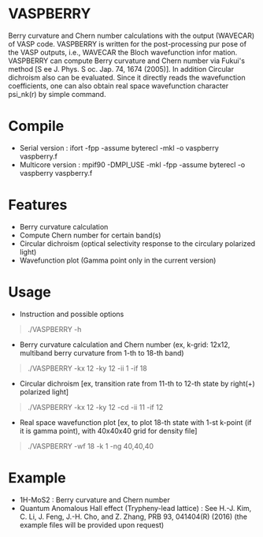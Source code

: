 # VASPBERRY
Berry curvature and Chern number calculations with the output (WAVECAR) of VASP code.
VASPBERRY is written for the post-processing pur pose of the VASP outputs, i.e., WAVECAR the Bloch wavefunction infor mation. VASPBERRY can compute Berry curvature and Chern number via Fukui's method [S ee J. Phys. S oc. Jap. 74, 1674 (2005)]. In addition Circular dichroism also can be evaluated. Since it directly reads the wavefunction coefficients, one can also obtain real space wavefunction character psi_nk(r) by simple command.

# Compile
* Serial version : 
ifort -fpp -assume byterecl -mkl -o vaspberry vaspberry.f
* Multicore version : 
mpif90 -DMPI_USE -mkl -fpp -assume byterecl -o vaspberry vaspberry.f

# Features
* Berry curvature calculation
* Compute Chern number for certain band(s)
* Circular dichroism (optical selectivity response to the circulary polarized light)
* Wavefunction plot (Gamma point only in the current version)

# Usage
* Instruction and possible options
> ./VASPBERRY -h
* Berry curvature calculation and Chern number (ex, k-grid: 12x12, multiband berry curvature from 1-th to 18-th band)
> ./VASPBERRY -kx 12 -ky 12 -ii 1 -if 18
* Circular dichroism [ex, transition rate from 11-th to 12-th state by right(+) polarized light]
> ./VASPBERRY -kx 12 -ky 12 -cd -ii 11 -if 12
* Real space wavefunction plot [ex, to plot 18-th state with 1-st k-point (if it is gamma point), with 40x40x40 grid for density file]
> ./VASPBERRY -wf 18 -k 1 -ng 40,40,40


# Example
* 1H-MoS2 : Berry curvature and Chern number
* Quantum Anomalous Hall effect (Trypheny-lead lattice) : See H.-J. Kim, C. Li, J. Feng, J.-H. Cho, and Z. Zhang, PRB 93, 041404(R) (2016) (the example files will be provided upon request)
